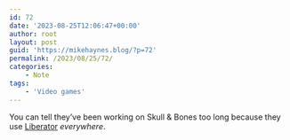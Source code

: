 ```yaml
---
id: 72
date: '2023-08-25T12:06:47+00:00'
author: root
layout: post
guid: 'https://mikehaynes.blog/?p=72'
permalink: /2023/08/25/72/
categories:
    - Note
tags:
    - 'Video games'
---
```


You can tell they’ve been working on Skull &amp; Bones too long because they use [Liberator](https://www.losttype.com/font/?name=liberator) *everywhere*.